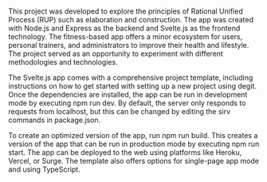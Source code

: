# 
This project was developed to explore the principles of Rational Unified Process (RUP) such as elaboration and construction. The app was created with Node.js and Express as the backend and Svelte.js as the frontend technology. The fitness-based app offers a minor ecosystem for users, personal trainers, and administrators to improve their health and lifestyle. The project served as an opportunity to experiment with different methodologies and technologies.

The Svelte.js app comes with a comprehensive project template, including instructions on how to get started with setting up a new project using degit. Once the dependencies are installed, the app can be run in development mode by executing npm run dev. By default, the server only responds to requests from localhost, but this can be changed by editing the sirv commands in package.json.

To create an optimized version of the app, run npm run build. This creates a version of the app that can be run in production mode by executing npm run start. The app can be deployed to the web using platforms like Heroku, Vercel, or Surge. The template also offers options for single-page app mode and using TypeScript.
